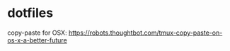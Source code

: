 dotfiles
========
copy-paste for OSX: https://robots.thoughtbot.com/tmux-copy-paste-on-os-x-a-better-future
